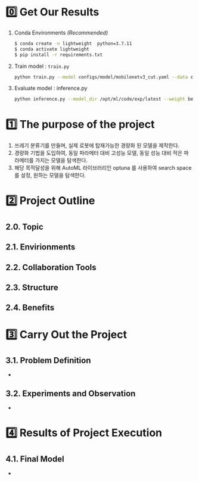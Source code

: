 # :zero: Get Our Results

1. Conda Environments *(Recommended)* 

   ```bash
   $ conda create -n lightweight  python=3.7.11
   $ conda activate lightweight 
   $ pip install -r requirements.txt
   ```

2. Train model : `train.py`
   
   ```bash
   python train.py --model configs/model/mobilenetv3_cut.yaml --data configs/data/taco_im156.yaml
   ```

3. Evaluate model : inference.py

   ```bash
   python inference.py --model_dir /opt/ml/code/exp/latest --weight best.pt --img_root /opt/ml/data/test/
   ```
   
# :one: The purpose of the project

1. 쓰레기 분류기를 만들며, 실제 로봇에 탑재가능한 경량화 된 모델을 제작한다.
2. 경량화 기법을 도입하여, 동일 파라메터 대비 고성능 모델, 동일 성능 대비 적은 파라메터를 가지는 모델을 탐색한다.
3. 해당 목적달성을 위해 AutoML 라이브러리인 optuna 를 사용하여 search space를 설정, 원하는 모델을 탐색한다.


# :two: Project Outline

## 2.0. Topic


## 2.1. Envirionments


## 2.2. Collaboration Tools


## 2.3. Structure


## 2.4. Benefits



# :three: Carry Out the Project

## 3.1. Problem Definition

-


## 3.2. Experiments and Observation

-


# :four: Results of Project Execution

## 4.1. Final Model

-


